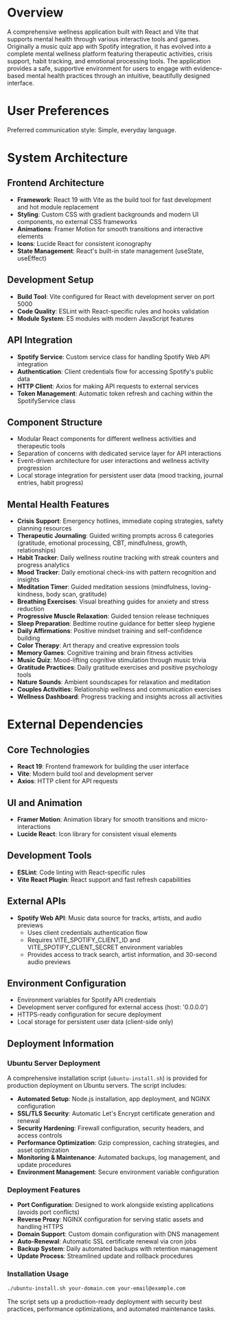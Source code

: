 # Overview

A comprehensive wellness application built with React and Vite that supports mental health through various interactive tools and games. Originally a music quiz app with Spotify integration, it has evolved into a complete mental wellness platform featuring therapeutic activities, crisis support, habit tracking, and emotional processing tools. The application provides a safe, supportive environment for users to engage with evidence-based mental health practices through an intuitive, beautifully designed interface.

# User Preferences

Preferred communication style: Simple, everyday language.

# System Architecture

## Frontend Architecture
- **Framework**: React 19 with Vite as the build tool for fast development and hot module replacement
- **Styling**: Custom CSS with gradient backgrounds and modern UI components, no external CSS frameworks
- **Animations**: Framer Motion for smooth transitions and interactive elements
- **Icons**: Lucide React for consistent iconography
- **State Management**: React's built-in state management (useState, useEffect)

## Development Setup
- **Build Tool**: Vite configured for React with development server on port 5000
- **Code Quality**: ESLint with React-specific rules and hooks validation
- **Module System**: ES modules with modern JavaScript features

## API Integration
- **Spotify Service**: Custom service class for handling Spotify Web API integration
- **Authentication**: Client credentials flow for accessing Spotify's public data
- **HTTP Client**: Axios for making API requests to external services
- **Token Management**: Automatic token refresh and caching within the SpotifyService class

## Component Structure
- Modular React components for different wellness activities and therapeutic tools
- Separation of concerns with dedicated service layer for API interactions
- Event-driven architecture for user interactions and wellness activity progression
- Local storage integration for persistent user data (mood tracking, journal entries, habit progress)

## Mental Health Features
- **Crisis Support**: Emergency hotlines, immediate coping strategies, safety planning resources
- **Therapeutic Journaling**: Guided writing prompts across 6 categories (gratitude, emotional processing, CBT, mindfulness, growth, relationships)
- **Habit Tracker**: Daily wellness routine tracking with streak counters and progress analytics
- **Mood Tracker**: Daily emotional check-ins with pattern recognition and insights
- **Meditation Timer**: Guided meditation sessions (mindfulness, loving-kindness, body scan, gratitude)
- **Breathing Exercises**: Visual breathing guides for anxiety and stress reduction
- **Progressive Muscle Relaxation**: Guided tension release techniques
- **Sleep Preparation**: Bedtime routine guidance for better sleep hygiene
- **Daily Affirmations**: Positive mindset training and self-confidence building
- **Color Therapy**: Art therapy and creative expression tools
- **Memory Games**: Cognitive training and brain fitness activities
- **Music Quiz**: Mood-lifting cognitive stimulation through music trivia
- **Gratitude Practices**: Daily gratitude exercises and positive psychology tools
- **Nature Sounds**: Ambient soundscapes for relaxation and meditation
- **Couples Activities**: Relationship wellness and communication exercises
- **Wellness Dashboard**: Progress tracking and insights across all activities

# External Dependencies

## Core Technologies
- **React 19**: Frontend framework for building the user interface
- **Vite**: Modern build tool and development server
- **Axios**: HTTP client for API requests

## UI and Animation
- **Framer Motion**: Animation library for smooth transitions and micro-interactions
- **Lucide React**: Icon library for consistent visual elements

## Development Tools
- **ESLint**: Code linting with React-specific rules
- **Vite React Plugin**: React support and fast refresh capabilities

## External APIs
- **Spotify Web API**: Music data source for tracks, artists, and audio previews
  - Uses client credentials authentication flow
  - Requires VITE_SPOTIFY_CLIENT_ID and VITE_SPOTIFY_CLIENT_SECRET environment variables
  - Provides access to track search, artist information, and 30-second audio previews

## Environment Configuration
- Environment variables for Spotify API credentials
- Development server configured for external access (host: '0.0.0.0')
- HTTPS-ready configuration for secure deployment
- Local storage for persistent user data (client-side only)

## Deployment Information

### Ubuntu Server Deployment
A comprehensive installation script (`ubuntu-install.sh`) is provided for production deployment on Ubuntu servers. The script includes:

- **Automated Setup**: Node.js installation, app deployment, and NGINX configuration
- **SSL/TLS Security**: Automatic Let's Encrypt certificate generation and renewal
- **Security Hardening**: Firewall configuration, security headers, and access controls
- **Performance Optimization**: Gzip compression, caching strategies, and asset optimization
- **Monitoring & Maintenance**: Automated backups, log management, and update procedures
- **Environment Management**: Secure environment variable configuration

### Deployment Features
- **Port Configuration**: Designed to work alongside existing applications (avoids port conflicts)
- **Reverse Proxy**: NGINX configuration for serving static assets and handling HTTPS
- **Domain Support**: Custom domain configuration with DNS management
- **Auto-Renewal**: Automatic SSL certificate renewal via cron jobs
- **Backup System**: Daily automated backups with retention management
- **Update Process**: Streamlined update and rollback procedures

### Installation Usage
```bash
./ubuntu-install.sh your-domain.com your-email@example.com
```

The script sets up a production-ready deployment with security best practices, performance optimizations, and automated maintenance tasks.